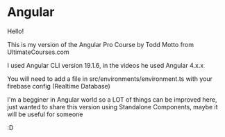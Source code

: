 # Angular
Hello! 

This is my version of the Angular Pro Course by Todd Motto from UltimateCourses.com 

I used Angular CLI version 19.1.6, in the videos he used Angular 4.x.x

You will need to add a file in src/environments/environment.ts with your firebase config (Realtime Database)

I'm a begginer in Angular world so a LOT of things can be improved here, just wanted to share this version using Standalone Components, maybe it will be useful for someone

:D
